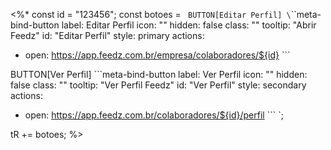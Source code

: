 <%* 
const id = "123456";
const botoes = `
BUTTON[Editar Perfil]
\`\`\`meta-bind-button
label: Editar Perfil
icon: ""
hidden: false
class: ""
tooltip: "Abrir Feedz"
id: "Editar Perfil"
style: primary
actions:
  - open: https://app.feedz.com.br/empresa/colaboradores/${id}
\`\`\`

BUTTON[Ver Perfil]
\`\`\`meta-bind-button
label: Ver Perfil
icon: ""
hidden: false
class: ""
tooltip: "Ver Perfil Feedz"
id: "Ver Perfil"
style: secondary
actions:
  - open: https://app.feedz.com.br/colaboradores/${id}/perfil
\`\`\`
`;

tR += botoes;
%>
